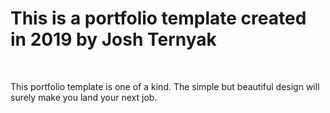 <h1>This is a portfolio template created in 2019 by Josh Ternyak</h1>
<br>
<p>This portfolio template is one of a kind. The simple but beautiful design will surely make you land your next job.</p>
  


